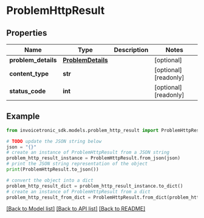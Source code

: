 # ProblemHttpResult


## Properties

Name | Type | Description | Notes
------------ | ------------- | ------------- | -------------
**problem_details** | [**ProblemDetails**](ProblemDetails.md) |  | [optional] 
**content_type** | **str** |  | [optional] [readonly] 
**status_code** | **int** |  | [optional] [readonly] 

## Example

```python
from invoicetronic_sdk.models.problem_http_result import ProblemHttpResult

# TODO update the JSON string below
json = "{}"
# create an instance of ProblemHttpResult from a JSON string
problem_http_result_instance = ProblemHttpResult.from_json(json)
# print the JSON string representation of the object
print(ProblemHttpResult.to_json())

# convert the object into a dict
problem_http_result_dict = problem_http_result_instance.to_dict()
# create an instance of ProblemHttpResult from a dict
problem_http_result_from_dict = ProblemHttpResult.from_dict(problem_http_result_dict)
```
[[Back to Model list]](../README.md#documentation-for-models) [[Back to API list]](../README.md#documentation-for-api-endpoints) [[Back to README]](../README.md)


